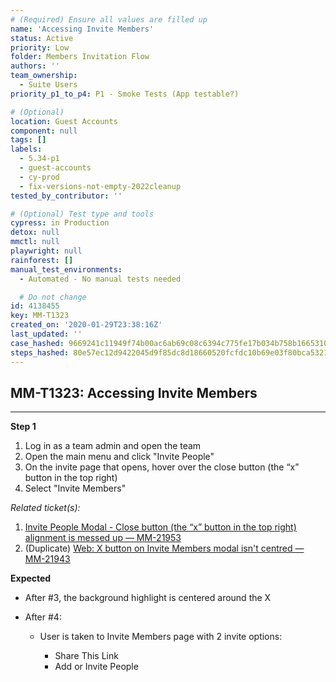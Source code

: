 ```yaml
---
# (Required) Ensure all values are filled up
name: 'Accessing Invite Members'
status: Active
priority: Low
folder: Members Invitation Flow
authors: ''
team_ownership:
  - Suite Users
priority_p1_to_p4: P1 - Smoke Tests (App testable?)

# (Optional)
location: Guest Accounts
component: null
tags: []
labels:
  - 5.34-p1
  - guest-accounts
  - cy-prod
  - fix-versions-not-empty-2022cleanup
tested_by_contributor: ''

# (Optional) Test type and tools
cypress: in Production
detox: null
mmctl: null
playwright: null
rainforest: []
manual_test_environments:
  - Automated - No manual tests needed

  # Do not change
id: 4138455
key: MM-T1323
created_on: '2020-01-29T23:38:16Z'
last_updated: ''
case_hashed: 9669241c11949f74b00ac6ab69c08c6394c775fe17b034b758b1665310a335d832308caf0dec273d7a158986da6c8fe1
steps_hashed: 80e57ec12d9422045d9f85dc8d18660520fcfdc10b69e03f80bca5321cf4fa61a62fb38dcaef2721dc37dc00ea8772e3
---
```


<!-- (Auto-generated) Based on frontmatter's "key" and "name" -->

## MM-T1323: Accessing Invite Members

---

**Step 1**

1. Log in as a team admin and open the team
2. Open the main menu and click "Invite People"
3. On the invite page that opens, hover over the close button (the “x” button in the top right)
4. Select "Invite Members"

_Related ticket(s):_

1. [Invite People Modal - Close button (the “x” button in the top right) alignment is messed up — MM-21953](https://mattermost.atlassian.net/browse/MM-21953)
2. (Duplicate) [Web: X button on Invite Members modal isn't centred — MM-21943](https://mattermost.atlassian.net/browse/MM-21943)

**Expected**

- After #3, the background highlight is centered around the X

- After #4:

  - User is taken to Invite Members page with 2 invite options:

    - Share This Link
    - Add or Invite People
